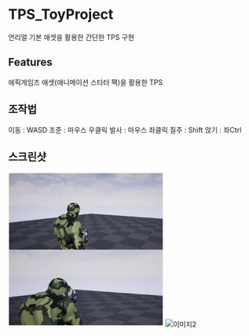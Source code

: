 
# TPS_ToyProject
언리얼 기본 애셋을 활용한 간단한 TPS 구현


## Features
에픽게임즈 애셋(애니메이션 스타터 팩)을 활용한 TPS

## 조작법
이동 :  WASD
조준 : 마우스 우클릭
발사 : 마우스 좌클릭
질주 : Shift
앉기 : 좌Ctrl

## 스크린샷
![이미지](./images/스샷1.png)
![이미지2](./images/스샷2.gif)
